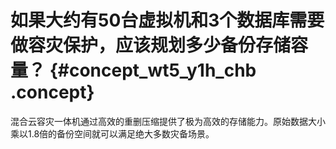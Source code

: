 # 如果大约有50台虚拟机和3个数据库需要做容灾保护，应该规划多少备份存储容量？ {#concept_wt5_y1h_chb .concept}

混合云容灾一体机通过高效的重删压缩提供了极为高效的存储能力。原始数据大小乘以1.8倍的备份空间就可以满足绝大多数灾备场景。

